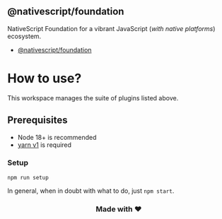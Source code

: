 ## @nativescript/foundation

NativeScript Foundation for a vibrant JavaScript (_with native platforms_) ecosystem.

- [@nativescript/foundation](packages/foundation/README.md)

# How to use?

This workspace manages the suite of plugins listed above. 

## Prerequisites

- Node 18+ is recommended
- [yarn v1](https://classic.yarnpkg.com/lang/en/docs/install/#mac-stable) is required

### Setup

```
npm run setup
```

In general, when in doubt with what to do, just `npm start`.

<h3 align="center">Made with ❤️</h3>
